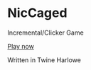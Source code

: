 # NicCaged

Incremental/Clicker Game

[Play now](http://www.fluxschedule.io/NicCaged)


Written in Twine Harlowe
